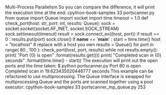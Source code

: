 Multi-Process Parallelism So you can compare the diﬀerence, it will print the execution time at the end: cpython-book-samples 33 portscanner.py from  queue  import  Queue import  socket import  time timeout  =  1.0 def  check_port(host: str, port: int, results: Queue): sock  =  socket.socket(socket.AF_INET, socket.SOCK_STREAM) sock.settimeout(timeout) result  =  sock.connect_ex((host, port)) if  result  ==  0 : results.put(port) sock.close() if  __name__  ==  '__main__' : start  =  time.time() host  =  "localhost" # replace with a host you own results  =  Queue() for  port  in  range( 80 ,  100 ): check_port(host, port, results) while not  results.empty(): print( "Port  {0}  is open" .format(results.get())) print( "Completed scan in  {0}  seconds" .format(time.time()  -  start)) The execution will print out the open ports and the time taken: $ python portscanner.py Port 80 is open Completed scan in 19.623435020446777 seconds This example can be refactored to use multiprocessing. The  Queue  interface is swapped for  multiprocessing.Queue  and the ports are scanned together using a pool executor: cpython-book-samples 33 portscanner_mp_queue.py 253